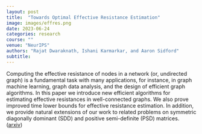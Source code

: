```yaml
---
layout: post
title:  "Towards Optimal Effective Resistance Estimation"
image: images/effres.png
date: 2023-06-24
categories: research
course: ""  
venue: "NeurIPS"
authors: "Rajat Dwaraknath, Ishani Karmarkar, and Aaron Sidford"
subtitle:
---
```

Computing the effective resistance of nodes in a network (or, undirected graph) is a fundamental task with many applications, for instance, in graph machine learning, graph data analysis, and the design of efficient graph algorithms. In this paper we introduce new efficient algorithms for estimating effective resistances in well-connected graphs. We also prove improved time lower bounds for effective resistance estimation. In addition, we provide natural extensions
of our work to related problems on symmetric diagonally dominant (SDD) and
positive semi-definite (PSD) matrices. (<a href="https://arxiv.org/abs/2306.14820">arxiv</a>)
